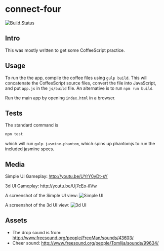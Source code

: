 connect-four
============

[![Build Status](https://travis-ci.org/jamiely/connect-four-coffeescript.svg?branch=master)](https://travis-ci.org/jamiely/connect-four-coffeescript)


Intro
-----

This was mostly written to get some CoffeeScript practice.

Usage
-----

To run the the app, compile the coffee files using `gulp build`.
This will concatenate the CoffeeScript source files, convert the
file into JavaScript, and put `app.js` in the `js/build` file.
An alternative is to run `npm run build`.

Run the main app by opening `index.html` in a browser.

Tests
-----

The standard command is

```bash
npm test
```

which will run `gulp jasmine-phantom`, which spins up phantomjs to run
the included jasmine specs.

Media
-----

Simple UI Gameplay: http://youtu.be/UYrY0yDt-sY

3d UI Gameplay: http://youtu.be/Uj7cEo-iIVw

A screenshot of the Simple UI view:
![Simple UI](connect-four-coffeescript/raw/master/img/ui_simple.png)

A screenshot of the 3d UI view:
![3d UI](connect-four-coffeescript/raw/master/img/ui_3d_csg.png)

Assets
------

* The drop sound is from: http://www.freesound.org/people/FreqMan/sounds/43603/
* Cheer sound: http://www.freesound.org/people/Tomlija/sounds/99634/


